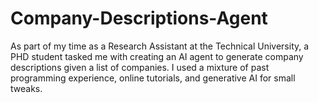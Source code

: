 # Company-Descriptions-Agent
As part of my time as a Research Assistant at the Technical University, a PHD student tasked me with creating an AI agent to generate company descriptions given a list of companies. I used a mixture of past programming experience, online tutorials, and generative AI for small tweaks. 
